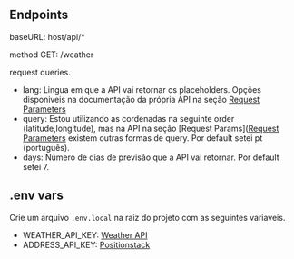 ## Endpoints 
baseURL: host/api/*

method GET: /weather

request queries.
- lang: 
Lingua em que a API vai retornar os placeholders. Opções disponiveis na documentação da própria API na seção [Request Parameters](https://www.weatherapi.com/docs#intro-request)
- query: 
Estou utilizando as cordenadas na seguinte order (latitude,longitude), mas na API na seção [Request Params]([Request Parameters](https://www.weatherapi.com/docs#intro-request) existem outras formas de query. Por default setei pt (português).
- days:
Número de dias de previsão que a API vai retornar. Por default setei 7.

## .env vars

Crie um arquivo `.env.local` na raiz do projeto com as seguintes variaveis.

- WEATHER_API_KEY: [Weather API](https://www.weatherapi.com/)
- ADDRESS_API_KEY: [Positionstack](https://positionstack.com/)
